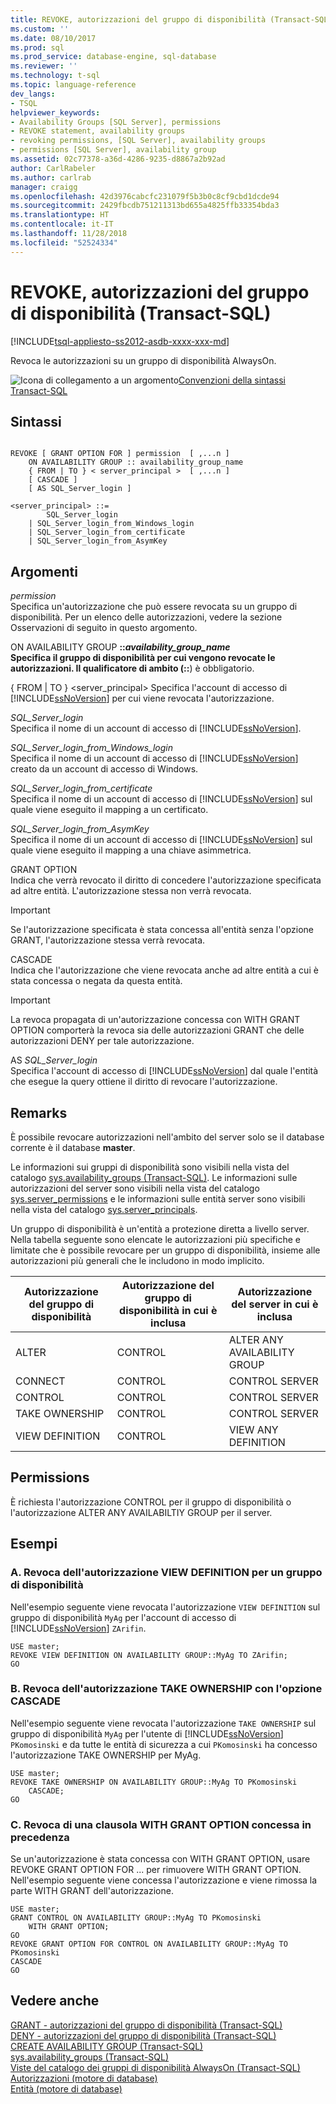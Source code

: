 ```yaml
---
title: REVOKE, autorizzazioni del gruppo di disponibilità (Transact-SQL) | Microsoft Docs
ms.custom: ''
ms.date: 08/10/2017
ms.prod: sql
ms.prod_service: database-engine, sql-database
ms.reviewer: ''
ms.technology: t-sql
ms.topic: language-reference
dev_langs:
- TSQL
helpviewer_keywords:
- Availability Groups [SQL Server], permissions
- REVOKE statement, availability groups
- revoking permissions, [SQL Server], availability groups
- permissions [SQL Server], availability group
ms.assetid: 02c77378-a36d-4286-9235-d8867a2b92ad
author: CarlRabeler
ms.author: carlrab
manager: craigg
ms.openlocfilehash: 42d3976cabcfc231079f5b3b0c8cf9cbd1dcde94
ms.sourcegitcommit: 2429fbcdb751211313bd655a4825ffb33354bda3
ms.translationtype: HT
ms.contentlocale: it-IT
ms.lasthandoff: 11/28/2018
ms.locfileid: "52524334"
---
```

# <a name="revoke-availability-group-permissions-transact-sql"></a>REVOKE, autorizzazioni del gruppo di disponibilità (Transact-SQL)
[!INCLUDE[tsql-appliesto-ss2012-asdb-xxxx-xxx-md](../../includes/tsql-appliesto-ss2012-asdb-xxxx-xxx-md.md)]

  Revoca le autorizzazioni su un gruppo di disponibilità AlwaysOn. 
  
 ![Icona di collegamento a un argomento](../../database-engine/configure-windows/media/topic-link.gif "Icona di collegamento a un argomento")[Convenzioni della sintassi Transact-SQL](../../t-sql/language-elements/transact-sql-syntax-conventions-transact-sql.md)  
  
## <a name="syntax"></a>Sintassi  
  
```  
  
REVOKE [ GRANT OPTION FOR ] permission  [ ,...n ]   
    ON AVAILABILITY GROUP :: availability_group_name  
    { FROM | TO } < server_principal >  [ ,...n ]  
    [ CASCADE ]  
    [ AS SQL_Server_login ]   
  
<server_principal> ::=   
        SQL_Server_login  
    | SQL_Server_login_from_Windows_login   
    | SQL_Server_login_from_certificate   
    | SQL_Server_login_from_AsymKey  
```  
  
## <a name="arguments"></a>Argomenti  
 *permission*  
 Specifica un'autorizzazione che può essere revocata su un gruppo di disponibilità. Per un elenco delle autorizzazioni, vedere la sezione Osservazioni di seguito in questo argomento.  
  
 ON AVAILABILITY GROUP **::***availability_group_name*  
 Specifica il gruppo di disponibilità per cui vengono revocate le autorizzazioni. Il qualificatore di ambito (**::**) è obbligatorio.  
  
 { FROM | TO } \<server_principal> Specifica l'account di accesso di [!INCLUDE[ssNoVersion](../../includes/ssnoversion-md.md)] per cui viene revocata l'autorizzazione.  
  
 *SQL_Server_login*  
 Specifica il nome di un account di accesso di [!INCLUDE[ssNoVersion](../../includes/ssnoversion-md.md)].  
  
 *SQL_Server_login_from_Windows_login*  
 Specifica il nome di un account di accesso di [!INCLUDE[ssNoVersion](../../includes/ssnoversion-md.md)] creato da un account di accesso di Windows.  
  
 *SQL_Server_login_from_certificate*  
 Specifica il nome di un account di accesso di [!INCLUDE[ssNoVersion](../../includes/ssnoversion-md.md)] sul quale viene eseguito il mapping a un certificato.  
  
 *SQL_Server_login_from_AsymKey*  
 Specifica il nome di un account di accesso di [!INCLUDE[ssNoVersion](../../includes/ssnoversion-md.md)] sul quale viene eseguito il mapping a una chiave asimmetrica.  
  
 GRANT OPTION  
 Indica che verrà revocato il diritto di concedere l'autorizzazione specificata ad altre entità. L'autorizzazione stessa non verrà revocata.  
  
> [!IMPORTANT]  
>  Se l'autorizzazione specificata è stata concessa all'entità senza l'opzione GRANT, l'autorizzazione stessa verrà revocata.  
  
 CASCADE  
 Indica che l'autorizzazione che viene revocata anche ad altre entità a cui è stata concessa o negata da questa entità.  
  
> [!IMPORTANT]  
>  La revoca propagata di un'autorizzazione concessa con WITH GRANT OPTION comporterà la revoca sia delle autorizzazioni GRANT che delle autorizzazioni DENY per tale autorizzazione.  
  
 AS *SQL_Server_login*  
 Specifica l'account di accesso di [!INCLUDE[ssNoVersion](../../includes/ssnoversion-md.md)] dal quale l'entità che esegue la query ottiene il diritto di revocare l'autorizzazione.  
  
## <a name="remarks"></a>Remarks  
 È possibile revocare autorizzazioni nell'ambito del server solo se il database corrente è il database **master**.  
  
 Le informazioni sui gruppi di disponibilità sono visibili nella vista del catalogo [sys.availability_groups &#40;Transact-SQL&#41;](../../relational-databases/system-catalog-views/sys-availability-groups-transact-sql.md). Le informazioni sulle autorizzazioni del server sono visibili nella vista del catalogo [sys.server_permissions](../../relational-databases/system-catalog-views/sys-server-permissions-transact-sql.md) e le informazioni sulle entità server sono visibili nella vista del catalogo [sys.server_principals](../../relational-databases/system-catalog-views/sys-server-principals-transact-sql.md).  
  
 Un gruppo di disponibilità è un'entità a protezione diretta a livello server. Nella tabella seguente sono elencate le autorizzazioni più specifiche e limitate che è possibile revocare per un gruppo di disponibilità, insieme alle autorizzazioni più generali che le includono in modo implicito.  
  
|Autorizzazione del gruppo di disponibilità|Autorizzazione del gruppo di disponibilità in cui è inclusa|Autorizzazione del server in cui è inclusa|  
|-----------------------------------|----------------------------------------------|----------------------------------|  
|ALTER|CONTROL|ALTER ANY AVAILABILITY GROUP|  
|CONNECT|CONTROL|CONTROL SERVER|  
|CONTROL|CONTROL|CONTROL SERVER|  
|TAKE OWNERSHIP|CONTROL|CONTROL SERVER|  
|VIEW DEFINITION|CONTROL|VIEW ANY DEFINITION|  
  
## <a name="permissions"></a>Permissions  
 È richiesta l'autorizzazione CONTROL per il gruppo di disponibilità o l'autorizzazione ALTER ANY AVAILABILTIY GROUP per il server.  
  
## <a name="examples"></a>Esempi  
  
### <a name="a-revoking-view-definition-permission-on-an-availability-group"></a>A. Revoca dell'autorizzazione VIEW DEFINITION per un gruppo di disponibilità  
 Nell'esempio seguente viene revocata l'autorizzazione `VIEW DEFINITION` sul gruppo di disponibilità `MyAg` per l'account di accesso di [!INCLUDE[ssNoVersion](../../includes/ssnoversion-md.md)] `ZArifin`.  
  
```  
USE master;  
REVOKE VIEW DEFINITION ON AVAILABILITY GROUP::MyAg TO ZArifin;  
GO  
```  
  
### <a name="b-revoking-take-ownership-permission-with-the-cascade"></a>B. Revoca dell'autorizzazione TAKE OWNERSHIP con l'opzione CASCADE  
 Nell'esempio seguente viene revocata l'autorizzazione `TAKE OWNERSHIP` sul gruppo di disponibilità `MyAg` per l'utente di [!INCLUDE[ssNoVersion](../../includes/ssnoversion-md.md)] `PKomosinski` e da tutte le entità di sicurezza a cui `PKomosinski` ha concesso l'autorizzazione TAKE OWNERSHIP per MyAg.  
  
```  
USE master;  
REVOKE TAKE OWNERSHIP ON AVAILABILITY GROUP::MyAg TO PKomosinski   
    CASCADE;  
GO  
```  
  
### <a name="c-revoking-a-previously-granted-with-grant-option-clause"></a>C. Revoca di una clausola WITH GRANT OPTION concessa in precedenza  
 Se un'autorizzazione è stata concessa con WITH GRANT OPTION, usare REVOKE GRANT OPTION FOR ... per rimuovere WITH GRANT OPTION. Nell'esempio seguente viene concessa l'autorizzazione e viene rimossa la parte WITH GRANT dell'autorizzazione.  
  
```  
USE master;  
GRANT CONTROL ON AVAILABILITY GROUP::MyAg TO PKomosinski   
    WITH GRANT OPTION;  
GO  
REVOKE GRANT OPTION FOR CONTROL ON AVAILABILITY GROUP::MyAg TO PKomosinski  
CASCADE  
GO  
```  
  
## <a name="see-also"></a>Vedere anche  
 [GRANT - autorizzazioni del gruppo di disponibilità &#40;Transact-SQL&#41;](../../t-sql/statements/grant-availability-group-permissions-transact-sql.md)   
 [DENY - autorizzazioni del gruppo di disponibilità &#40;Transact-SQL&#41;](../../t-sql/statements/deny-availability-group-permissions-transact-sql.md)   
 [CREATE AVAILABILITY GROUP &#40;Transact-SQL&#41;](../../t-sql/statements/create-availability-group-transact-sql.md)   
 [sys.availability_groups &#40;Transact-SQL&#41;](../../relational-databases/system-catalog-views/sys-availability-groups-transact-sql.md)   
 [Viste del catalogo dei gruppi di disponibilità AlwaysOn &#40;Transact-SQL&#41;](../../relational-databases/system-catalog-views/always-on-availability-groups-catalog-views-transact-sql.md)   
 [Autorizzazioni &#40;motore di database&#41;](../../relational-databases/security/permissions-database-engine.md)   
 [Entità &#40;motore di database&#41;](../../relational-databases/security/authentication-access/principals-database-engine.md)  
  
  

